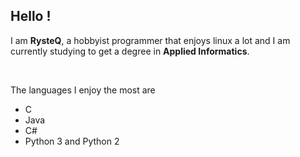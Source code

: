 ## Hello !

I am **RysteQ**, a hobbyist programmer that enjoys linux a lot and I am currently studying to get a degree in **Applied Informatics**.

<br>

The languages I enjoy the most are

- C
- Java
- C#
- Python 3 and Python 2

